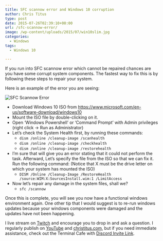 ```yaml
---
title: SFC scannow error and Windows 10 corruption
author: Chris Titus
type: post
date: 2015-07-26T02:39:10+00:00
url: /sfc-scannow-error/
image: /wp-content/uploads/2015/07/win10slim.jpg
categories:
  - Windows
tags:
  - Windows 10

---
```

If you run into SFC scannow error which cannot be repaired chances are you have some corrupt system components. The fastest way to fix this is by following these steps to repair your system.<!--more-->

Here is an example of the error you are seeing:

![SFC Scannow Error](/wp-content/uploads/2015/07/SFC-scannow-error-1.png)

  * Download Windows 10 ISO from <https://www.microsoft.com/en-us/software-download/windows10>
  * Mount the ISO file by double-clicking on it.
  * Open &#8216;Windows Powershell&#8217; or &#8216;Command Prompt&#8217; with Admin privileges (right click -> Run as Administrator)
  * Let&#8217;s check the System Health first, by running these commands: 
      * `dism /online /cleanup-image /scanhealth`
      * `dism /online /cleanup-image /checkhealth`
      * `dism /online /cleanup-image /restorehealth`
  * I&#8217;m sure that will give you an error stating that it could not perform the task. Afterward, Let&#8217;s specify the file from the ISO so that we can fix it. Run the following command: (Notice that X must be the drive letter on which your system has mounted the ISO) 
      * `DISM /Online /Cleanup-Image /RestoreHealth /source:WIM:X:SourcesInstall.wim:1 /LimitAccess`
  * Now let&#8217;s repair any damage in the system files, shall we? 
      * `sfc /scannow`

Once this is complete, you will see you now have a functional windows environment again. One other tip that I would suggest is to re-run windows updates because your windows components were damaged and the updates have not been happening.

I live stream on [Twitch][1] and encourage you to drop in and ask a question. I regularly publish on [YouTube][2] and [christitus.com][3], but if you need immediate assistance, check out the Terminal Cafe with [Discord Invite Link][4].

 [1]: https://twitch.tv/christitustech
 [2]: https://www.youtube.com/c/ChrisTitusTech
 [3]: https://christitus.com/
 [4]: https://christitus.com/discord
